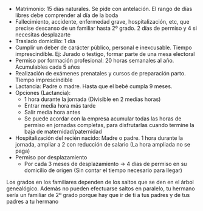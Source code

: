 - Matrimonio: 15 días naturales. Se pide con antelación. El rango de días libres debe comprender al día de la boda
- Fallecimiento, accidente, enfermedad grave, hospitalización, etc, que precise descanso de un familiar hasta 2º grado. 2 días de permiso y 4 si necesitas desplazarte
- Traslado domicilio: 1 día
- Cumplir un deber de carácter público, personal e inexcusable. Tiempo imprescindible. Ej: Jurado o testigo, formar parte de una mesa electoral
- Permiso por formación profesional: 20 horas semanales al año. Acumulables cada 5 años
- Realización de exámenes prenatales y cursos de preparación parto. Tiempo imprescindible
- Lactancia: Padre o madre. Hasta que el bebé cumpla 9 meses.
- Opciones (Lactancia): 
    - 1 hora durante la jornada (Divisible en 2 medias horas)
    - Entrar media hora más tarde
    - Salir media hora antes
    - Se puede acordar con la empresa acumular todas las horas de permiso en jornadas completas, para disfrutarlas cuando termine la baja de maternidad/paternidad
- Hospitalización del recién nacido: Madre o padre. 1 hora durante la jornada, ampliar a 2 con reducción de salario (La hora ampliada no se paga)
- Permiso por desplazamiento
    - Por cada 3 meses de desplazamiento → 4 días de permiso en su domicilio de origen (Sin contar el tiempo necesario para llegar)


Los grados en los familiares dependen de los saltos que se den en el árbol genealógico. Además no pueden efectuarse saltos en paralelo, tu hermano sería un familiar de 2º grado porque hay que ir de ti a tus padres y de tus padres a tu hermano